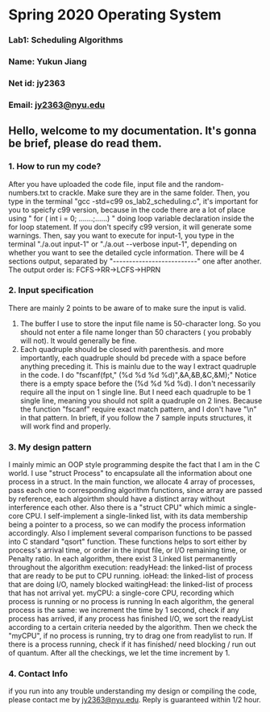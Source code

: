 
# Spring 2020 Operating System
### Lab1: Scheduling Algorithms
### Name: Yukun Jiang
### Net id: jy2363
### Email: jy2363@nyu.edu

## Hello, welcome to my documentation. It's gonna be brief, please do read them.


### 1. How to run my code?
After you have uploaded the code file, input file and the random-numbers.txt to crackle. Make sure they are in the same folder.
Then, you type in the terminal "gcc -std=c99 os_lab2_scheduling.c", it's important for you to speicfy c99 version, because in the code there are a lot of place using " for ( int i = 0; .......;......) " doing loop variable declaration inside the for loop statement. If you don't specify c99 version, it will generate some warnings.
Then, say you want to execute for input-1, you type in the terminal "./a.out input-1" or "./a.out --verbose input-1", depending on whether you want to see the detailed cycle information. There will be 4 sections output, separated by "--------------------------" one after another. The output order is: FCFS->RR->LCFS->HPRN

### 2. Input specification
There are mainly 2 points to be aware of to make sure the input is valid.
1. The buffer I use to store the input file name is 50-character long. So you should not enter a file name longer than 50 characters ( you probably will not). It would generally be fine.
2. Each quadruple should be closed with parenthesis. and more importantly, each quadruple should bd precede with a space before anything preceding it. This is mainlu due to the way I extract quadruple in the code. 
	I do "fscanf(fpt," (%d %d %d %d)",&A,&B,&C,&M);" Notice there is a empty space before the (%d %d %d %d).
	I don't necessarily require all the input on 1 single line. But I need each quadruple to be 1 single line, meaning you should not split a quadruple on 2 lines. Because the function "fscanf" require exact match pattern, and I don't have "\n" in that pattern. In brieft, if you follow the 7 sample inputs structures, it will work find and properly.
	
### 3. My design pattern
I mainly mimic an OOP style programming despite the fact that I am in the C world. I use "struct Process" to encapsulate all the information about one process in a struct. In the main function, we allocate 4 array of processes, pass each one to corresponding algorithm functions, since array are passed by reference, each algoirthm should have a distinct array without  interference each other. Also there is a "struct CPU" which mimic a single-core CPU.
I self-implement a single-linked list, with its data membership being a pointer to a process, so we can modify the process information accordingly. Also I implement several comparison functions to be passed into C standard "qsort" function. These functions helps to sort either by process's arrival time, or order in the input file, or I/O remaining time, or Penalty ratio.
In each algorithm, there exist 3 Linked list permanently throughout the algorithm execution:
	readyHead: the linked-list of process that are ready to be put to CPU running.
	ioHead: the linked-list of process that are doing I/O, namely blocked
	waitingHead: the linked-list of process that has not arrival yet.
	myCPU: a single-core CPU, recording which process is running or no process is running
	In each algorithm, the general process is the same: we increment the time by 1 second, check if any process has arrived, if any process has finished I/O, we sort the readyList according to a certain criteria needed by the algorithm. Then we check the "myCPU", if no process is running, try to drag one from readylist to run. If there is a process running, check if it has finished/ need blocking / run out of quantum. After all the checkings, we let the time increment by 1.
	
### 4. Contact Info
if you run into any trouble understanding my design or compiling the code, please contact me by jy2363@nyu.edu. Reply is guaranteed within 1/2 hour.
